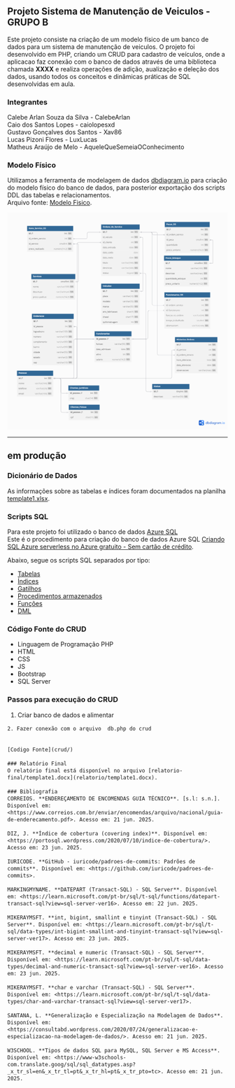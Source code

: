 ## Projeto Sistema de Manutenção de Veiculos - GRUPO B

Este projeto consiste na criação de um modelo físico de um banco de dados para um sistema de manutenção de veiculos.
O projeto foi desenvolvido em PHP, criando um CRUD para cadastro de veículos, onde a aplicacao faz conexão com o banco de dados através de uma biblioteca chamada **XXXX** e realiza operações de adição, aualização e deleção dos dados, usando todos os conceitos e dinâmicas práticas de SQL desenvolvidas em aula.

### Integrantes
Calebe Arlan Souza da Silva - CalebeArlan<br>
Caio dos Santos Lopes - caiolopesxd<br>
Gustavo Gonçalves dos Santos - Xav86<br>
Lucas Pizoni Flores - LuxLucas<br>
Matheus Araújo de Melo - AqueleQueSemeiaOConhecimento


### Modelo Físico
Utilizamos a ferramenta de modelagem de dados [dbdiagram.io](https://dbdiagram.io/) para criação do modelo físico do banco de dados, para posterior exportação dos scripts DDL das tabelas e relacionamentos.<br>
Arquivo fonte: [Modelo Fisico](https://dbdiagram.io/d/683653e36980ade2ebc12adc).<br>

![image](./modelo_fisico/Diagrama_Fisico.png)

---

## em produção
  
### Dicionário de Dados
As informações sobre as tabelas e índices foram documentados na planilha [template1.xlsx](dicionario_dados/template1.xlsx).

### Scripts SQL
Para este projeto foi utilizado o banco de dados [Azure SQL](https://azure.microsoft.com/pt-br/products/azure-sql/database) <br>
Este é o procedimento para criação do banco de dados Azure SQL [Criando SQL Azure serverless no Azure gratuito - Sem cartão de crédito](https://github.com/jlsilva01/sql-azure-satc).

Abaixo, segue os scripts SQL separados por tipo:
+ [Tabelas](scripts/ddl/tabelas)
+ [Índices](scripts/ddl/indices)
+ [Gatilhos](scripts/ddl/gatilhos)
+ [Procedimentos armazenados](scripts/ddl/procedimentos-armazenados)
+ [Funções](scripts/ddl/funcoes)
+ [DML](scripts/dml)

### Código Fonte do CRUD
- Linguagem de Programação PHP<br>
- HTML
- CSS
- JS
- Bootstrap
- SQL Server

### Passos para execução do CRUD

1. Criar banco de dados e alimentar
```
2. Fazer conexão com o arquivo  db.php do crud
   

[Codigo Fonte](crud/)

### Relatório Final
O relatório final está disponível no arquivo [relatorio-final/template1.docx](relatorio/template1.docx).

### Bibliografia
CORREIOS. **ENDEREÇAMENTO DE ENCOMENDAS GUIA TÉCNICO**. [s.l: s.n.]. Disponível em: <https://www.correios.com.br/enviar/encomendas/arquivo/nacional/guia-de-enderecamento.pdf>. Acesso em: 21 jun. 2025.

DIZ, J. **Índice de cobertura (covering index)**. Disponível em: <https://portosql.wordpress.com/2020/07/10/indice-de-cobertura/>. Acesso em: 23 jun. 2025. 

IURICODE. **GitHub - iuricode/padroes-de-commits: Padrões de commits**. Disponível em: <https://github.com/iuricode/padroes-de-commits>. 

MARKINGMYNAME. **DATEPART (Transact-SQL) - SQL Server**. Disponível em: <https://learn.microsoft.com/pt-br/sql/t-sql/functions/datepart-transact-sql?view=sql-server-ver16>. Acesso em: 22 jun. 2025. 

MIKERAYMSFT. **int, bigint, smallint e tinyint (Transact-SQL) - SQL Server**. Disponível em: <https://learn.microsoft.com/pt-br/sql/t-sql/data-types/int-bigint-smallint-and-tinyint-transact-sql?view=sql-server-ver17>. Acesso em: 23 jun. 2025. 

MIKERAYMSFT. **decimal e numeric (Transact-SQL) - SQL Server**. Disponível em: <https://learn.microsoft.com/pt-br/sql/t-sql/data-types/decimal-and-numeric-transact-sql?view=sql-server-ver16>. Acesso em: 23 jun. 2025. 

MIKERAYMSFT. **char e varchar (Transact-SQL) - SQL Server**. Disponível em: <https://learn.microsoft.com/pt-br/sql/t-sql/data-types/char-and-varchar-transact-sql?view=sql-server-ver17>. 

SANTANA, L. **Generalização e Especialização na Modelagem de Dados**. Disponível em: <https://consultabd.wordpress.com/2020/07/24/generalizacao-e-especializacao-na-modelagem-de-dados/>. Acesso em: 21 jun. 2025. 

W3SCHOOL. **Tipos de dados SQL para MySQL, SQL Server e MS Access**. Disponível em: <https://www-w3schools-com.translate.goog/sql/sql_datatypes.asp?_x_tr_sl=en&_x_tr_tl=pt&_x_tr_hl=pt&_x_tr_pto=tc>. Acesso em: 21 jun. 2025. 
